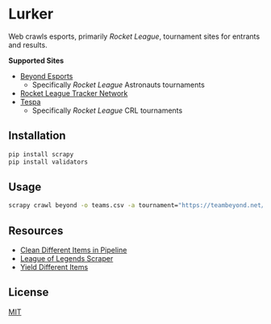 # Lurker

Web crawls esports, primarily *Rocket League*, tournament sites for entrants and results. 

**Supported Sites**

* [Beyond Esports](https://teambeyond.net/forum/tournaments/home/)
  * Specifically *Rocket League* Astronauts tournaments
* [Rocket League Tracker Network](https://rocketleague.tracker.network)
* [Tespa](https://compete.tespa.org/tournament)
  * Specifically *Rocket League* CRL tournaments

## Installation

```bash
pip install scrapy
pip install validators
```

## Usage

```bash
scrapy crawl beyond -o teams.csv -a tournament="https://teambeyond.net/forum/tournaments/164-astronauts-2000-rocket-league-3v3-1217-700pm-est/standings/"
```

## Resources

* [Clean Different Items in Pipeline](https://stackoverflow.com/questions/32743469/scrapy-python-multiple-item-classes-in-one-pipeline)  
* [League of Legends Scraper](https://medium.com/datadriveninvestor/how-i-created-a-league-of-legends-high-elo-database-using-scrapy-3becdee8f385)  
* [Yield Different Items](https://stackoverflow.com/questions/39227277/can-scrapy-yield-different-kinds-of-items)  

## License

[MIT](https://choosealicense.com/licenses/mit/)
